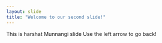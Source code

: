 ```yaml
---
layout: slide
title: "Welcome to our second slide!"
---
```

This is harshat Munnangi slide
Use the left arrow to go back!